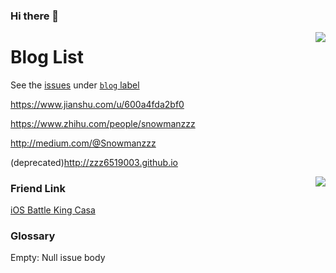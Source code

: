 ### Hi there 👋
<img align="right" src="https://github-readme-stats.vercel.app/api?username=zzz6519003&show_icons=true&include_all_commits=true&hide_border=true&title_color=1abc9c&icon_color=1abc9c&text_color=798795&bg_color=2c3e50" />


Blog List
====

See the [issues](https://github.com/zzz6519003/blog/issues?state=open) under [`blog` label](https://github.com/zzz6519003/blog/labels/blog)


https://www.jianshu.com/u/600a4fda2bf0

https://www.zhihu.com/people/snowmanzzz

http://medium.com/@Snowmanzzz

(deprecated)http://zzz6519003.github.io



<img align="right" src="https://github-readme-stats.vercel.app/api/top-langs/?username=zzz6519003&title_color=1abc9c&icon_color=1abc9c&text_color=798795&bg_color=2c3e50&hide=JavaScript,css,Objective-C,html,m,c#,css,JavaScript,ruby "/>

### Friend Link

[iOS Battle King Casa](https://casatwy.com/communication_patterns.html)

### Glossary

Empty: Null issue body

<!-- ![github stats](https://github-readme-stats.vercel.app/api?username=zzz6519003&count_private=true&show_icons=true&theme=radical) -->


<!--
**zzz6519003/zzz6519003** is a ✨ _special_ ✨ repository because its `README.md` (this file) appears on your GitHub profile.

Here are some ideas to get you started:

- 🔭 I’m currently working on ...
- 🌱 I’m currently learning ...
- 👯 I’m looking to collaborate on ...
- 🤔 I’m looking for help with ...
- 💬 Ask me about ...
- 📫 How to reach me: ...
- 😄 Pronouns: ...
- ⚡ Fun fact: ...
-->
